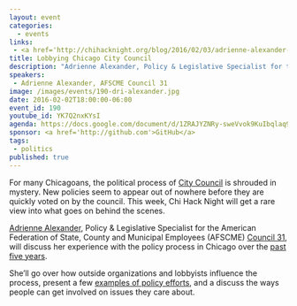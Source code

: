 ```yaml
---
layout: event
categories: 
  - events
links:
 - <a href='http://chihacknight.org/blog/2016/02/03/adrienne-alexander-tells-chi-hack-night-what-she-does-as-a-union-lobbyist.html'>Adrienne Alexander tells Chi Hack Night what she does as a union lobbyist</a>, Chi Hack Night Blog
title: Lobbying Chicago City Council
description: "Adrienne Alexander, Policy & Legislative Specialist for the American Federation of State, County and Municipal Employees (AFSCME) Council 31, will discuss her experience with the policy process in Chicago over the past five years."
speakers:
 - Adrienne Alexander, AFSCME Council 31
image: /images/events/190-dri-alexander.jpg
date: 2016-02-02T18:00:00-06:00
event_id: 190
youtube_id: YK7Q2nxKYsI
agenda: https://docs.google.com/document/d/1ZRAJYZNRy-sweVvok9KuIbqlaq9T4xCwmNPV0IcBDHI/edit#
sponsor: <a href='http://github.com'>GitHub</a>
tags: 
 - politics
published: true
---
```


For many Chicagoans, the political process of [City Council](https://en.wikipedia.org/wiki/Chicago_City_Council) is shrouded in mystery. New policies seem to appear out of nowhere before they are quickly voted on by the council. This week, Chi Hack Night will get a rare view into what goes on behind the scenes.

[Adrienne Alexander](https://twitter.com/drixander), Policy & Legislative Specialist for the American Federation of State, County and Municipal Employees (AFSCME) [Council 31](http://www.afscme31.org/#), will discuss her experience with the policy process in Chicago over the [past five years](http://www.chicagoreader.com/chicago/best-young-political-lobbyist/BestOf?oid=9868921).

She’ll go over how outside organizations and lobbyists influence the process, present a few [examples of policy efforts](http://www.chicagotribune.com/news/local/politics/ct-emanuel-afscme-311-privatization-letter-met-20151021-story.html), and a discuss the ways people can get involved on issues they care about.